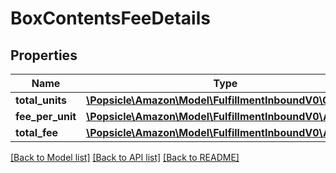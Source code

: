 # BoxContentsFeeDetails

## Properties
Name | Type | Description | Notes
------------ | ------------- | ------------- | -------------
**total_units** | [**\Popsicle\Amazon\Model\FulfillmentInboundV0\Quantity**](Quantity.md) |  | [optional] 
**fee_per_unit** | [**\Popsicle\Amazon\Model\FulfillmentInboundV0\Amount**](Amount.md) |  | [optional] 
**total_fee** | [**\Popsicle\Amazon\Model\FulfillmentInboundV0\Amount**](Amount.md) |  | [optional] 

[[Back to Model list]](../../README.md#documentation-for-models) [[Back to API list]](../../README.md#documentation-for-api-endpoints) [[Back to README]](../../README.md)

